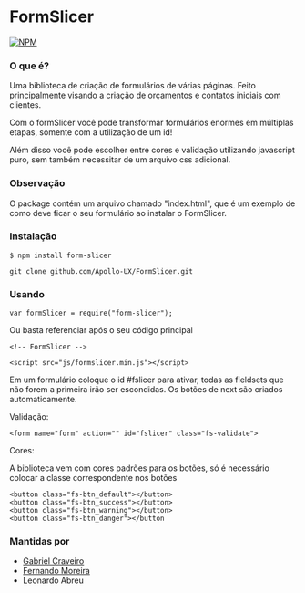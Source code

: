 # FormSlicer

[![NPM](https://nodei.co/npm/form-slicer.png?downloads=true&downloadRank=true&stars=true)](https://nodei.co/npm/form-slicer/)
### O que é?
Uma biblioteca de criação de formulários de várias páginas. Feito principalmente visando a criação de orçamentos e contatos iniciais com clientes.

Com o formSlicer você pode transformar formulários enormes em múltiplas etapas, somente com a utilização de um id! 

Além disso você pode escolher entre cores e validação utilizando javascript puro, sem também necessitar de um arquivo css adicional.

### Observação
O package contém um arquivo chamado "index.html", que é um exemplo de como deve ficar o seu formulário ao instalar o FormSlicer.

### Instalação

	$ npm install form-slicer

	git clone github.com/Apollo-UX/FormSlicer.git



### Usando

	var formSlicer = require("form-slicer");

Ou basta referenciar após o seu código principal

	<!-- FormSlicer -->

	<script src="js/formslicer.min.js"></script>

Em um formulário coloque o id #fslicer para ativar, todas as fieldsets que não forem a primeira irão ser escondidas. Os botões de next são criados automaticamente.

Validação:

	<form name="form" action="" id="fslicer" class="fs-validate">

Cores:

A biblioteca vem com cores padrões para os botões, só é necessário colocar a classe correspondente nos botões

	<button class="fs-btn_default"></button>
	<button class="fs-btn_success"></button>
	<button class="fs-btn_warning"></button>
	<button class="fs-btn_danger"></button

### Mantidas por

* [Gabriel Craveiro](gabrielcraveiro.github.io)
* [Fernando Moreira](ihfernando.github.io)
* Leonardo Abreu